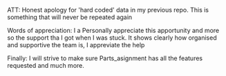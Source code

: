 ATT:
Honest apology for 'hard coded' data in my previous repo. This is something that will never be repeated again

Words of appreciation: I a Personally appreciate this apportunity and more so the support tha I got when I was stuck. It shows clearly how organised and supportive the team is, I appreviate the help

Finally: I will strive to make sure Parts_asignment has all the features requested and much more.
